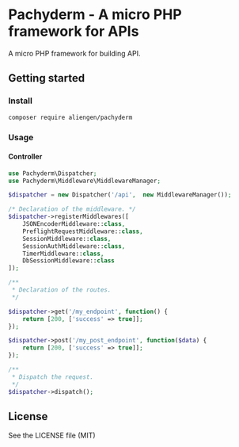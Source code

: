 # Pachyderm - A micro PHP framework for APIs

A micro PHP framework for building API.

## Getting started

### Install

```bash
composer require aliengen/pachyderm
```

### Usage

#### Controller

```php
use Pachyderm\Dispatcher;
use Pachyderm\Middleware\MiddlewareManager;

$dispatcher = new Dispatcher('/api',  new MiddlewareManager());

/* Declaration of the middleware. */
$dispatcher->registerMiddlewares([
    JSONEncoderMiddleware::class,
    PreflightRequestMiddleware::class,
    SessionMiddleware::class,
    SessionAuthMiddleware::class,
    TimerMiddleware::class,
    DbSessionMiddleware::class
]);

/**
 * Declaration of the routes.
 */

$dispatcher->get('/my_endpoint', function() {
    return [200, ['success' => true]];
});

$dispatcher->post('/my_post_endpoint', function($data) {
    return [200, ['success' => true]];
});

/**
 * Dispatch the request.
 */
$dispatcher->dispatch();
```

## License

See the LICENSE file (MIT)

